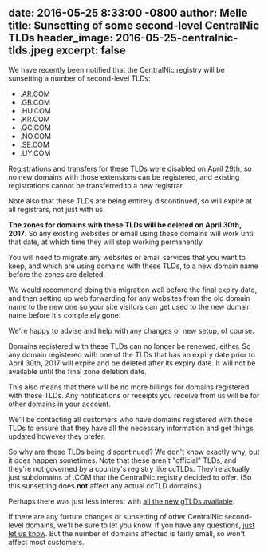 date: 2016-05-25 8:33:00 -0800
author: Melle
title: Sunsetting of some second-level CentralNic TLDs
header_image: 2016-05-25-centralnic-tlds.jpeg
excerpt: false
----
We have recently been notified that the CentralNic registry will be sunsetting a number of second-level TLDs:

* .AR.COM
* .GB.COM
* .HU.COM
* .KR.COM
* .QC.COM
* .NO.COM
* .SE.COM
* .UY.COM

Registrations and transfers for these TLDs were disabled on April 29th, so no new domains with those extensions can be registered, and existing registrations cannot be transferred to a new registrar.

Note also that these TLDs are being entirely discontinued, so will expire at all registrars, not just with us.

**The zones for domains with these TLDs will be deleted on April 30th, 2017**. So any existing websites or email using these domains will work until that date, at which time they will stop working permanently.

You will need to migrate any websites or email services that you want to keep, and which are using domains with these TLDs, to a new domain name before the zones are deleted.

We would recommend doing this migration well before the final expiry date, and then setting up web forwarding for any websites from the old domain name to the new one so your site visitors can get used to the new domain name before it's completely gone.

We're happy to advise and help with any changes or new setup, of course.

Domains registered with these TLDs can no longer be renewed, either. So any domain registered with one of the TLDs that has an expiry date prior to April 30th, 2017 will expire and be deleted after its expiry date. It will not be available until the final zone deletion date.

This also means that there will be no more billings for domains registered with these TLDs. Any notifications or receipts you receive from us will be for other domains in your account.

We'll be contacting all customers who have domains registered with these TLDs to ensure that they have all the necessary information and get things updated however they prefer.

So why are these TLDs being discontinued? We don't know exactly why, but it does happen sometimes. Note that these aren't "official" TLDs, and they're not governed by a country's registry like ccTLDs. They're actually just subdomains of .COM that the CentralNic registry decided to offer. (So this sunsetting does **not** affect any actual ccTLD domains.)

Perhaps there was just less interest with [all the new gTLDs available](https://iwantmyname.com/domains/new-gtld-domain-extensions).

If there are any furture changes or sunsetting of other CentralNic second-level domains, we'll be sure to let you know. If you have any questions, [just let us know](https://iwantmyname.com/support). But the number of domains affected is fairly small, so won't affect most customers.
